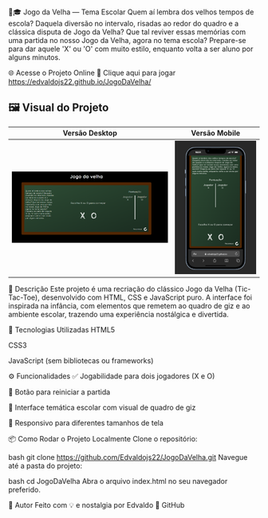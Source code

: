 🧒🎓 Jogo da Velha — Tema Escolar
Quem aí lembra dos velhos tempos de escola? Daquela diversão no intervalo, risadas ao redor do quadro e a clássica disputa de Jogo da Velha? Que tal reviver essas memórias com uma partida no nosso Jogo da Velha, agora no tema escola? Prepare-se para dar aquele 'X' ou 'O' com muito estilo, enquanto volta a ser aluno por alguns minutos.

🌐 Acesse o Projeto Online
🔗 Clique aqui para jogar 
https://edvaldojs22.github.io/JogoDaVelha/

## 🖼️ Visual do Projeto

| Versão Desktop                                                  | Versão Mobile                                                  |
| --------------------------------------------------------------- | -------------------------------------------------------------- |
| ![Desktop](./img/Captura%20de%20tela%202025-10-21%20164446.png) | ![Mobile](./img/Captura%20de%20tela%202025-10-21%20165203.png) |

📌 Descrição
Este projeto é uma recriação do clássico Jogo da Velha (Tic-Tac-Toe), desenvolvido com HTML, CSS e JavaScript puro. A interface foi inspirada na infância, com elementos que remetem ao quadro de giz e ao ambiente escolar, trazendo uma experiência nostálgica e divertida.

🚀 Tecnologias Utilizadas
HTML5

CSS3

JavaScript (sem bibliotecas ou frameworks)

⚙️ Funcionalidades
✅ Jogabilidade para dois jogadores (X e O)

🔄 Botão para reiniciar a partida

🎨 Interface temática escolar com visual de quadro de giz

📱 Responsivo para diferentes tamanhos de tela

📦 Como Rodar o Projeto Localmente
Clone o repositório:

bash
git clone https://github.com/Edvaldojs22/JogoDaVelha.git
Navegue até a pasta do projeto:

bash
cd JogoDaVelha
Abra o arquivo index.html no seu navegador preferido.

🧠 Autor
Feito com 💡 e nostalgia por Edvaldo 🔗 GitHub
